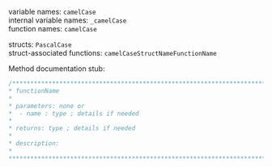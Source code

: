 variable names: `camelCase`  
internal variable names: `_camelCase`  
function names: `camelCase`  

structs: `PascalCase`  
struct-associated functions: `camelCaseStructNameFunctionName`

Method documentation stub:
```C
/******************************************************************************
* functionName
*
* parameters: none or
*  - name : type ; details if needed
*   
* returns: type ; details if needed
* 
* description: 
* 
******************************************************************************/
```


